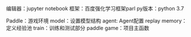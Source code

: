 编辑器：jupyter notebook
框架：百度强化学习框架parl
py版本：python 3.7

Paddle：游戏环境
model：设置模型结构
agent: Agent配置
replay memory：定义经验池
train：训练和测试部分
paddle game：项目主函数
